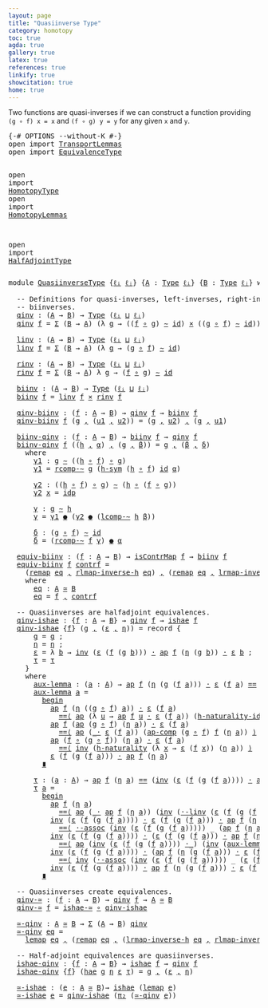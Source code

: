 ```yaml
---
layout: page
title: "Quasiinverse Type"
category: homotopy
toc: true
agda: true
gallery: true
latex: true
references: true
linkify: true
showcitation: true
home: true
---
```


Two functions are quasi-inverses if we can construct a function providing
`(g ∘ f) x = x` and `(f ∘ g) y = y` for any given `x` and `y`.

<div class="hide" >
<pre class="Agda">
<a id="348" class="Symbol">{-#</a> <a id="352" class="Keyword">OPTIONS</a> <a id="360" class="Pragma">--without-K</a> <a id="372" class="Symbol">#-}</a>
<a id="376" class="Keyword">open</a> <a id="381" class="Keyword">import</a> <a id="388" href="TransportLemmas.html" class="Module">TransportLemmas</a>
<a id="404" class="Keyword">open</a> <a id="409" class="Keyword">import</a> <a id="416" href="EquivalenceType.html" class="Module">EquivalenceType</a>

<a id="433" class="Keyword">open</a> <a id="438" class="Keyword">import</a> <a id="445" href="HomotopyType.html" class="Module">HomotopyType</a>
<a id="458" class="Keyword">open</a> <a id="463" class="Keyword">import</a> <a id="470" href="HomotopyLemmas.html" class="Module">HomotopyLemmas</a>


<a id="487" class="Keyword">open</a> <a id="492" class="Keyword">import</a> <a id="499" href="HalfAdjointType.html" class="Module">HalfAdjointType</a>
</pre>
</div>

<pre class="Agda">
<a id="547" class="Keyword">module</a> <a id="554" href="QuasiinverseType.html" class="Module">QuasiinverseType</a> <a id="571" class="Symbol">{</a><a id="572" href="QuasiinverseType.html#572" class="Bound">ℓᵢ</a> <a id="575" href="QuasiinverseType.html#575" class="Bound">ℓⱼ</a><a id="577" class="Symbol">}</a> <a id="579" class="Symbol">{</a><a id="580" href="QuasiinverseType.html#580" class="Bound">A</a> <a id="582" class="Symbol">:</a> <a id="584" href="Intro.html#1720" class="Function">Type</a> <a id="589" href="QuasiinverseType.html#572" class="Bound">ℓᵢ</a><a id="591" class="Symbol">}</a> <a id="593" class="Symbol">{</a><a id="594" href="QuasiinverseType.html#594" class="Bound">B</a> <a id="596" class="Symbol">:</a> <a id="598" href="Intro.html#1720" class="Function">Type</a> <a id="603" href="QuasiinverseType.html#575" class="Bound">ℓⱼ</a><a id="605" class="Symbol">}</a> <a id="607" class="Keyword">where</a>

  <a id="616" class="Comment">-- Definitions for quasi-inverses, left-inverses, right-inverses and</a>
  <a id="687" class="Comment">-- biinverses.</a>
  <a id="qinv"></a><a id="704" href="QuasiinverseType.html#704" class="Function">qinv</a> <a id="709" class="Symbol">:</a> <a id="711" class="Symbol">(</a><a id="712" href="QuasiinverseType.html#580" class="Bound">A</a> <a id="714" class="Symbol">→</a> <a id="716" href="QuasiinverseType.html#594" class="Bound">B</a><a id="717" class="Symbol">)</a> <a id="719" class="Symbol">→</a> <a id="721" href="Intro.html#1720" class="Function">Type</a> <a id="726" class="Symbol">(</a><a id="727" href="QuasiinverseType.html#572" class="Bound">ℓᵢ</a> <a id="730" href="Agda.Primitive.html#657" class="Primitive Operator">⊔</a> <a id="732" href="QuasiinverseType.html#575" class="Bound">ℓⱼ</a><a id="734" class="Symbol">)</a>
  <a id="738" href="QuasiinverseType.html#704" class="Function">qinv</a> <a id="743" href="QuasiinverseType.html#743" class="Bound">f</a> <a id="745" class="Symbol">=</a> <a id="747" href="BasicTypes.html#1690" class="Function">Σ</a> <a id="749" class="Symbol">(</a><a id="750" href="QuasiinverseType.html#594" class="Bound">B</a> <a id="752" class="Symbol">→</a> <a id="754" href="QuasiinverseType.html#580" class="Bound">A</a><a id="755" class="Symbol">)</a> <a id="757" class="Symbol">(λ</a> <a id="760" href="QuasiinverseType.html#760" class="Bound">g</a> <a id="762" class="Symbol">→</a> <a id="764" class="Symbol">((</a><a id="766" href="QuasiinverseType.html#743" class="Bound">f</a> <a id="768" href="BasicFunctions.html#1026" class="Function Operator">∘</a> <a id="770" href="QuasiinverseType.html#760" class="Bound">g</a><a id="771" class="Symbol">)</a> <a id="773" href="HomotopyType.html#987" class="Function Operator">∼</a> <a id="775" href="BasicFunctions.html#386" class="Function">id</a><a id="777" class="Symbol">)</a> <a id="779" href="BasicTypes.html#2136" class="Function Operator">×</a> <a id="781" class="Symbol">((</a><a id="783" href="QuasiinverseType.html#760" class="Bound">g</a> <a id="785" href="BasicFunctions.html#1026" class="Function Operator">∘</a> <a id="787" href="QuasiinverseType.html#743" class="Bound">f</a><a id="788" class="Symbol">)</a> <a id="790" href="HomotopyType.html#987" class="Function Operator">∼</a> <a id="792" href="BasicFunctions.html#386" class="Function">id</a><a id="794" class="Symbol">))</a>

  <a id="linv"></a><a id="800" href="QuasiinverseType.html#800" class="Function">linv</a> <a id="805" class="Symbol">:</a> <a id="807" class="Symbol">(</a><a id="808" href="QuasiinverseType.html#580" class="Bound">A</a> <a id="810" class="Symbol">→</a> <a id="812" href="QuasiinverseType.html#594" class="Bound">B</a><a id="813" class="Symbol">)</a> <a id="815" class="Symbol">→</a> <a id="817" href="Intro.html#1720" class="Function">Type</a> <a id="822" class="Symbol">(</a><a id="823" href="QuasiinverseType.html#572" class="Bound">ℓᵢ</a> <a id="826" href="Agda.Primitive.html#657" class="Primitive Operator">⊔</a> <a id="828" href="QuasiinverseType.html#575" class="Bound">ℓⱼ</a><a id="830" class="Symbol">)</a>
  <a id="834" href="QuasiinverseType.html#800" class="Function">linv</a> <a id="839" href="QuasiinverseType.html#839" class="Bound">f</a> <a id="841" class="Symbol">=</a> <a id="843" href="BasicTypes.html#1690" class="Function">Σ</a> <a id="845" class="Symbol">(</a><a id="846" href="QuasiinverseType.html#594" class="Bound">B</a> <a id="848" class="Symbol">→</a> <a id="850" href="QuasiinverseType.html#580" class="Bound">A</a><a id="851" class="Symbol">)</a> <a id="853" class="Symbol">(λ</a> <a id="856" href="QuasiinverseType.html#856" class="Bound">g</a> <a id="858" class="Symbol">→</a> <a id="860" class="Symbol">(</a><a id="861" href="QuasiinverseType.html#856" class="Bound">g</a> <a id="863" href="BasicFunctions.html#1026" class="Function Operator">∘</a> <a id="865" href="QuasiinverseType.html#839" class="Bound">f</a><a id="866" class="Symbol">)</a> <a id="868" href="HomotopyType.html#987" class="Function Operator">∼</a> <a id="870" href="BasicFunctions.html#386" class="Function">id</a><a id="872" class="Symbol">)</a>

  <a id="rinv"></a><a id="877" href="QuasiinverseType.html#877" class="Function">rinv</a> <a id="882" class="Symbol">:</a> <a id="884" class="Symbol">(</a><a id="885" href="QuasiinverseType.html#580" class="Bound">A</a> <a id="887" class="Symbol">→</a> <a id="889" href="QuasiinverseType.html#594" class="Bound">B</a><a id="890" class="Symbol">)</a> <a id="892" class="Symbol">→</a> <a id="894" href="Intro.html#1720" class="Function">Type</a> <a id="899" class="Symbol">(</a><a id="900" href="QuasiinverseType.html#572" class="Bound">ℓᵢ</a> <a id="903" href="Agda.Primitive.html#657" class="Primitive Operator">⊔</a> <a id="905" href="QuasiinverseType.html#575" class="Bound">ℓⱼ</a><a id="907" class="Symbol">)</a>
  <a id="911" href="QuasiinverseType.html#877" class="Function">rinv</a> <a id="916" href="QuasiinverseType.html#916" class="Bound">f</a> <a id="918" class="Symbol">=</a> <a id="920" href="BasicTypes.html#1690" class="Function">Σ</a> <a id="922" class="Symbol">(</a><a id="923" href="QuasiinverseType.html#594" class="Bound">B</a> <a id="925" class="Symbol">→</a> <a id="927" href="QuasiinverseType.html#580" class="Bound">A</a><a id="928" class="Symbol">)</a> <a id="930" class="Symbol">λ</a> <a id="932" href="QuasiinverseType.html#932" class="Bound">g</a> <a id="934" class="Symbol">→</a> <a id="936" class="Symbol">(</a><a id="937" href="QuasiinverseType.html#916" class="Bound">f</a> <a id="939" href="BasicFunctions.html#1026" class="Function Operator">∘</a> <a id="941" href="QuasiinverseType.html#932" class="Bound">g</a><a id="942" class="Symbol">)</a> <a id="944" href="HomotopyType.html#987" class="Function Operator">∼</a> <a id="946" href="BasicFunctions.html#386" class="Function">id</a>

  <a id="biinv"></a><a id="952" href="QuasiinverseType.html#952" class="Function">biinv</a> <a id="958" class="Symbol">:</a> <a id="960" class="Symbol">(</a><a id="961" href="QuasiinverseType.html#580" class="Bound">A</a> <a id="963" class="Symbol">→</a> <a id="965" href="QuasiinverseType.html#594" class="Bound">B</a><a id="966" class="Symbol">)</a> <a id="968" class="Symbol">→</a> <a id="970" href="Intro.html#1720" class="Function">Type</a> <a id="975" class="Symbol">(</a><a id="976" href="QuasiinverseType.html#572" class="Bound">ℓᵢ</a> <a id="979" href="Agda.Primitive.html#657" class="Primitive Operator">⊔</a> <a id="981" href="QuasiinverseType.html#575" class="Bound">ℓⱼ</a><a id="983" class="Symbol">)</a>
  <a id="987" href="QuasiinverseType.html#952" class="Function">biinv</a> <a id="993" href="QuasiinverseType.html#993" class="Bound">f</a> <a id="995" class="Symbol">=</a> <a id="997" href="QuasiinverseType.html#800" class="Function">linv</a> <a id="1002" href="QuasiinverseType.html#993" class="Bound">f</a> <a id="1004" href="BasicTypes.html#2136" class="Function Operator">×</a> <a id="1006" href="QuasiinverseType.html#877" class="Function">rinv</a> <a id="1011" href="QuasiinverseType.html#993" class="Bound">f</a>

  <a id="qinv-biinv"></a><a id="1016" href="QuasiinverseType.html#1016" class="Function">qinv-biinv</a> <a id="1027" class="Symbol">:</a> <a id="1029" class="Symbol">(</a><a id="1030" href="QuasiinverseType.html#1030" class="Bound">f</a> <a id="1032" class="Symbol">:</a> <a id="1034" href="QuasiinverseType.html#580" class="Bound">A</a> <a id="1036" class="Symbol">→</a> <a id="1038" href="QuasiinverseType.html#594" class="Bound">B</a><a id="1039" class="Symbol">)</a> <a id="1041" class="Symbol">→</a> <a id="1043" href="QuasiinverseType.html#704" class="Function">qinv</a> <a id="1048" href="QuasiinverseType.html#1030" class="Bound">f</a> <a id="1050" class="Symbol">→</a> <a id="1052" href="QuasiinverseType.html#952" class="Function">biinv</a> <a id="1058" href="QuasiinverseType.html#1030" class="Bound">f</a>
  <a id="1062" href="QuasiinverseType.html#1016" class="Function">qinv-biinv</a> <a id="1073" href="QuasiinverseType.html#1073" class="Bound">f</a> <a id="1075" class="Symbol">(</a><a id="1076" href="QuasiinverseType.html#1076" class="Bound">g</a> <a id="1078" href="BasicTypes.html#1582" class="InductiveConstructor Operator">,</a> <a id="1080" class="Symbol">(</a><a id="1081" href="QuasiinverseType.html#1081" class="Bound">u1</a> <a id="1084" href="BasicTypes.html#1582" class="InductiveConstructor Operator">,</a> <a id="1086" href="QuasiinverseType.html#1086" class="Bound">u2</a><a id="1088" class="Symbol">))</a> <a id="1091" class="Symbol">=</a> <a id="1093" class="Symbol">(</a><a id="1094" href="QuasiinverseType.html#1076" class="Bound">g</a> <a id="1096" href="BasicTypes.html#1582" class="InductiveConstructor Operator">,</a> <a id="1098" href="QuasiinverseType.html#1086" class="Bound">u2</a><a id="1100" class="Symbol">)</a> <a id="1102" href="BasicTypes.html#1582" class="InductiveConstructor Operator">,</a> <a id="1104" class="Symbol">(</a><a id="1105" href="QuasiinverseType.html#1076" class="Bound">g</a> <a id="1107" href="BasicTypes.html#1582" class="InductiveConstructor Operator">,</a> <a id="1109" href="QuasiinverseType.html#1081" class="Bound">u1</a><a id="1111" class="Symbol">)</a>

  <a id="biinv-qinv"></a><a id="1116" href="QuasiinverseType.html#1116" class="Function">biinv-qinv</a> <a id="1127" class="Symbol">:</a> <a id="1129" class="Symbol">(</a><a id="1130" href="QuasiinverseType.html#1130" class="Bound">f</a> <a id="1132" class="Symbol">:</a> <a id="1134" href="QuasiinverseType.html#580" class="Bound">A</a> <a id="1136" class="Symbol">→</a> <a id="1138" href="QuasiinverseType.html#594" class="Bound">B</a><a id="1139" class="Symbol">)</a> <a id="1141" class="Symbol">→</a> <a id="1143" href="QuasiinverseType.html#952" class="Function">biinv</a> <a id="1149" href="QuasiinverseType.html#1130" class="Bound">f</a> <a id="1151" class="Symbol">→</a> <a id="1153" href="QuasiinverseType.html#704" class="Function">qinv</a> <a id="1158" href="QuasiinverseType.html#1130" class="Bound">f</a>
  <a id="1162" href="QuasiinverseType.html#1116" class="Function">biinv-qinv</a> <a id="1173" href="QuasiinverseType.html#1173" class="Bound">f</a> <a id="1175" class="Symbol">((</a><a id="1177" href="QuasiinverseType.html#1177" class="Bound">h</a> <a id="1179" href="BasicTypes.html#1582" class="InductiveConstructor Operator">,</a> <a id="1181" href="QuasiinverseType.html#1181" class="Bound">α</a><a id="1182" class="Symbol">)</a> <a id="1184" href="BasicTypes.html#1582" class="InductiveConstructor Operator">,</a> <a id="1186" class="Symbol">(</a><a id="1187" href="QuasiinverseType.html#1187" class="Bound">g</a> <a id="1189" href="BasicTypes.html#1582" class="InductiveConstructor Operator">,</a> <a id="1191" href="QuasiinverseType.html#1191" class="Bound">β</a><a id="1192" class="Symbol">))</a> <a id="1195" class="Symbol">=</a> <a id="1197" href="QuasiinverseType.html#1187" class="Bound">g</a> <a id="1199" href="BasicTypes.html#1582" class="InductiveConstructor Operator">,</a> <a id="1201" class="Symbol">(</a><a id="1202" href="QuasiinverseType.html#1191" class="Bound">β</a> <a id="1204" href="BasicTypes.html#1582" class="InductiveConstructor Operator">,</a> <a id="1206" href="QuasiinverseType.html#1409" class="Function">δ</a><a id="1207" class="Symbol">)</a>
    <a id="1213" class="Keyword">where</a>
      <a id="1225" href="QuasiinverseType.html#1225" class="Function">γ1</a> <a id="1228" class="Symbol">:</a> <a id="1230" href="QuasiinverseType.html#1187" class="Bound">g</a> <a id="1232" href="HomotopyType.html#987" class="Function Operator">∼</a> <a id="1234" class="Symbol">((</a><a id="1236" href="QuasiinverseType.html#1177" class="Bound">h</a> <a id="1238" href="BasicFunctions.html#1026" class="Function Operator">∘</a> <a id="1240" href="QuasiinverseType.html#1173" class="Bound">f</a><a id="1241" class="Symbol">)</a> <a id="1243" href="BasicFunctions.html#1026" class="Function Operator">∘</a> <a id="1245" href="QuasiinverseType.html#1187" class="Bound">g</a><a id="1246" class="Symbol">)</a>
      <a id="1254" href="QuasiinverseType.html#1225" class="Function">γ1</a> <a id="1257" class="Symbol">=</a> <a id="1259" href="HomotopyLemmas.html#690" class="Function">rcomp-∼</a> <a id="1267" href="QuasiinverseType.html#1187" class="Bound">g</a> <a id="1269" class="Symbol">(</a><a id="1270" href="HomotopyType.html#1330" class="Function">h-sym</a> <a id="1276" class="Symbol">(</a><a id="1277" href="QuasiinverseType.html#1177" class="Bound">h</a> <a id="1279" href="BasicFunctions.html#1026" class="Function Operator">∘</a> <a id="1281" href="QuasiinverseType.html#1173" class="Bound">f</a><a id="1282" class="Symbol">)</a> <a id="1284" href="BasicFunctions.html#386" class="Function">id</a> <a id="1287" href="QuasiinverseType.html#1181" class="Bound">α</a><a id="1288" class="Symbol">)</a>

      <a id="1297" href="QuasiinverseType.html#1297" class="Function">γ2</a> <a id="1300" class="Symbol">:</a> <a id="1302" class="Symbol">((</a><a id="1304" href="QuasiinverseType.html#1177" class="Bound">h</a> <a id="1306" href="BasicFunctions.html#1026" class="Function Operator">∘</a> <a id="1308" href="QuasiinverseType.html#1173" class="Bound">f</a><a id="1309" class="Symbol">)</a> <a id="1311" href="BasicFunctions.html#1026" class="Function Operator">∘</a> <a id="1313" href="QuasiinverseType.html#1187" class="Bound">g</a><a id="1314" class="Symbol">)</a> <a id="1316" href="HomotopyType.html#987" class="Function Operator">∼</a> <a id="1318" class="Symbol">(</a><a id="1319" href="QuasiinverseType.html#1177" class="Bound">h</a> <a id="1321" href="BasicFunctions.html#1026" class="Function Operator">∘</a> <a id="1323" class="Symbol">(</a><a id="1324" href="QuasiinverseType.html#1173" class="Bound">f</a> <a id="1326" href="BasicFunctions.html#1026" class="Function Operator">∘</a> <a id="1328" href="QuasiinverseType.html#1187" class="Bound">g</a><a id="1329" class="Symbol">))</a>
      <a id="1338" href="QuasiinverseType.html#1297" class="Function">γ2</a> <a id="1341" href="QuasiinverseType.html#1341" class="Bound">x</a> <a id="1343" class="Symbol">=</a> <a id="1345" href="BasicTypes.html#4336" class="InductiveConstructor">idp</a>

      <a id="1356" href="QuasiinverseType.html#1356" class="Function">γ</a> <a id="1358" class="Symbol">:</a> <a id="1360" href="QuasiinverseType.html#1187" class="Bound">g</a> <a id="1362" href="HomotopyType.html#987" class="Function Operator">∼</a> <a id="1364" href="QuasiinverseType.html#1177" class="Bound">h</a>
      <a id="1372" href="QuasiinverseType.html#1356" class="Function">γ</a> <a id="1374" class="Symbol">=</a> <a id="1376" href="QuasiinverseType.html#1225" class="Function">γ1</a> <a id="1379" href="HomotopyType.html#1666" class="Function Operator">●</a> <a id="1381" class="Symbol">(</a><a id="1382" href="QuasiinverseType.html#1297" class="Function">γ2</a> <a id="1385" href="HomotopyType.html#1666" class="Function Operator">●</a> <a id="1387" class="Symbol">(</a><a id="1388" href="HomotopyLemmas.html#944" class="Function">lcomp-∼</a> <a id="1396" href="QuasiinverseType.html#1177" class="Bound">h</a> <a id="1398" href="QuasiinverseType.html#1191" class="Bound">β</a><a id="1399" class="Symbol">))</a>

      <a id="1409" href="QuasiinverseType.html#1409" class="Function">δ</a> <a id="1411" class="Symbol">:</a> <a id="1413" class="Symbol">(</a><a id="1414" href="QuasiinverseType.html#1187" class="Bound">g</a> <a id="1416" href="BasicFunctions.html#1026" class="Function Operator">∘</a> <a id="1418" href="QuasiinverseType.html#1173" class="Bound">f</a><a id="1419" class="Symbol">)</a> <a id="1421" href="HomotopyType.html#987" class="Function Operator">∼</a> <a id="1423" href="BasicFunctions.html#386" class="Function">id</a>
      <a id="1432" href="QuasiinverseType.html#1409" class="Function">δ</a> <a id="1434" class="Symbol">=</a> <a id="1436" class="Symbol">(</a><a id="1437" href="HomotopyLemmas.html#690" class="Function">rcomp-∼</a> <a id="1445" href="QuasiinverseType.html#1173" class="Bound">f</a> <a id="1447" href="QuasiinverseType.html#1356" class="Function">γ</a><a id="1448" class="Symbol">)</a> <a id="1450" href="HomotopyType.html#1666" class="Function Operator">●</a> <a id="1452" href="QuasiinverseType.html#1181" class="Bound">α</a>

  <a id="equiv-biinv"></a><a id="1457" href="QuasiinverseType.html#1457" class="Function">equiv-biinv</a> <a id="1469" class="Symbol">:</a> <a id="1471" class="Symbol">(</a><a id="1472" href="QuasiinverseType.html#1472" class="Bound">f</a> <a id="1474" class="Symbol">:</a> <a id="1476" href="QuasiinverseType.html#580" class="Bound">A</a> <a id="1478" class="Symbol">→</a> <a id="1480" href="QuasiinverseType.html#594" class="Bound">B</a><a id="1481" class="Symbol">)</a> <a id="1483" class="Symbol">→</a> <a id="1485" href="EquivalenceType.html#569" class="Function">isContrMap</a> <a id="1496" href="QuasiinverseType.html#1472" class="Bound">f</a> <a id="1498" class="Symbol">→</a> <a id="1500" href="QuasiinverseType.html#952" class="Function">biinv</a> <a id="1506" href="QuasiinverseType.html#1472" class="Bound">f</a>
  <a id="1510" href="QuasiinverseType.html#1457" class="Function">equiv-biinv</a> <a id="1522" href="QuasiinverseType.html#1522" class="Bound">f</a> <a id="1524" href="QuasiinverseType.html#1524" class="Bound">contrf</a> <a id="1531" class="Symbol">=</a>
    <a id="1537" class="Symbol">(</a><a id="1538" href="EquivalenceType.html#1464" class="Function">remap</a> <a id="1544" href="QuasiinverseType.html#1619" class="Function">eq</a> <a id="1547" href="BasicTypes.html#1582" class="InductiveConstructor Operator">,</a> <a id="1549" href="EquivalenceType.html#2396" class="Function">rlmap-inverse-h</a> <a id="1565" href="QuasiinverseType.html#1619" class="Function">eq</a><a id="1567" class="Symbol">)</a> <a id="1569" href="BasicTypes.html#1582" class="InductiveConstructor Operator">,</a> <a id="1571" class="Symbol">(</a><a id="1572" href="EquivalenceType.html#1464" class="Function">remap</a> <a id="1578" href="QuasiinverseType.html#1619" class="Function">eq</a> <a id="1581" href="BasicTypes.html#1582" class="InductiveConstructor Operator">,</a> <a id="1583" href="EquivalenceType.html#2170" class="Function">lrmap-inverse-h</a> <a id="1599" href="QuasiinverseType.html#1619" class="Function">eq</a><a id="1601" class="Symbol">)</a>
    <a id="1607" class="Keyword">where</a>
      <a id="1619" href="QuasiinverseType.html#1619" class="Function">eq</a> <a id="1622" class="Symbol">:</a> <a id="1624" href="QuasiinverseType.html#580" class="Bound">A</a> <a id="1626" href="EquivalenceType.html#1095" class="Function Operator">≃</a> <a id="1628" href="QuasiinverseType.html#594" class="Bound">B</a>
      <a id="1636" href="QuasiinverseType.html#1619" class="Function">eq</a> <a id="1639" class="Symbol">=</a> <a id="1641" href="QuasiinverseType.html#1522" class="Bound">f</a> <a id="1643" href="BasicTypes.html#1582" class="InductiveConstructor Operator">,</a> <a id="1645" href="QuasiinverseType.html#1524" class="Bound">contrf</a>

  <a id="1655" class="Comment">-- Quasiinverses are halfadjoint equivalences.</a>
  <a id="qinv-ishae"></a><a id="1704" href="QuasiinverseType.html#1704" class="Function">qinv-ishae</a> <a id="1715" class="Symbol">:</a> <a id="1717" class="Symbol">{</a><a id="1718" href="QuasiinverseType.html#1718" class="Bound">f</a> <a id="1720" class="Symbol">:</a> <a id="1722" href="QuasiinverseType.html#580" class="Bound">A</a> <a id="1724" class="Symbol">→</a> <a id="1726" href="QuasiinverseType.html#594" class="Bound">B</a><a id="1727" class="Symbol">}</a> <a id="1729" class="Symbol">→</a> <a id="1731" href="QuasiinverseType.html#704" class="Function">qinv</a> <a id="1736" href="QuasiinverseType.html#1718" class="Bound">f</a> <a id="1738" class="Symbol">→</a> <a id="1740" href="HalfAdjointType.html#774" class="Record">ishae</a> <a id="1746" href="QuasiinverseType.html#1718" class="Bound">f</a>
  <a id="1750" href="QuasiinverseType.html#1704" class="Function">qinv-ishae</a> <a id="1761" class="Symbol">{</a><a id="1762" href="QuasiinverseType.html#1762" class="Bound">f</a><a id="1763" class="Symbol">}</a> <a id="1765" class="Symbol">(</a><a id="1766" href="QuasiinverseType.html#1766" class="Bound">g</a> <a id="1768" href="BasicTypes.html#1582" class="InductiveConstructor Operator">,</a> <a id="1770" class="Symbol">(</a><a id="1771" href="QuasiinverseType.html#1771" class="Bound">ε</a> <a id="1773" href="BasicTypes.html#1582" class="InductiveConstructor Operator">,</a> <a id="1775" href="QuasiinverseType.html#1775" class="Bound">η</a><a id="1776" class="Symbol">))</a> <a id="1779" class="Symbol">=</a> <a id="1781" class="Keyword">record</a> <a id="1788" class="Symbol">{</a>
      <a id="1796" href="HalfAdjointType.html#851" class="Field">g</a> <a id="1798" class="Symbol">=</a> <a id="1800" href="QuasiinverseType.html#1766" class="Bound">g</a> <a id="1802" class="Symbol">;</a>
      <a id="1810" href="HalfAdjointType.html#867" class="Field">η</a> <a id="1812" class="Symbol">=</a> <a id="1814" href="QuasiinverseType.html#1775" class="Bound">η</a> <a id="1816" class="Symbol">;</a>
      <a id="1824" href="HalfAdjointType.html#890" class="Field">ε</a> <a id="1826" class="Symbol">=</a> <a id="1828" class="Symbol">λ</a> <a id="1830" href="QuasiinverseType.html#1830" class="Bound">b</a> <a id="1832" class="Symbol">→</a> <a id="1834" href="BasicFunctions.html#3967" class="Function">inv</a> <a id="1838" class="Symbol">(</a><a id="1839" href="QuasiinverseType.html#1771" class="Bound">ε</a> <a id="1841" class="Symbol">(</a><a id="1842" href="QuasiinverseType.html#1762" class="Bound">f</a> <a id="1844" class="Symbol">(</a><a id="1845" href="QuasiinverseType.html#1766" class="Bound">g</a> <a id="1847" href="QuasiinverseType.html#1830" class="Bound">b</a><a id="1848" class="Symbol">)))</a> <a id="1852" href="BasicFunctions.html#3710" class="Function Operator">·</a> <a id="1854" href="AlgebraOnPaths.html#395" class="Function">ap</a> <a id="1857" href="QuasiinverseType.html#1762" class="Bound">f</a> <a id="1859" class="Symbol">(</a><a id="1860" href="QuasiinverseType.html#1775" class="Bound">η</a> <a id="1862" class="Symbol">(</a><a id="1863" href="QuasiinverseType.html#1766" class="Bound">g</a> <a id="1865" href="QuasiinverseType.html#1830" class="Bound">b</a><a id="1866" class="Symbol">))</a> <a id="1869" href="BasicFunctions.html#3710" class="Function Operator">·</a> <a id="1871" href="QuasiinverseType.html#1771" class="Bound">ε</a> <a id="1873" href="QuasiinverseType.html#1830" class="Bound">b</a> <a id="1875" class="Symbol">;</a>
      <a id="1883" href="HalfAdjointType.html#913" class="Field">τ</a> <a id="1885" class="Symbol">=</a> <a id="1887" href="QuasiinverseType.html#2397" class="Function">τ</a>
    <a id="1893" class="Symbol">}</a>
    <a id="1899" class="Keyword">where</a>
      <a id="1911" href="QuasiinverseType.html#1911" class="Function">aux-lemma</a> <a id="1921" class="Symbol">:</a> <a id="1923" class="Symbol">(</a><a id="1924" href="QuasiinverseType.html#1924" class="Bound">a</a> <a id="1926" class="Symbol">:</a> <a id="1928" href="QuasiinverseType.html#580" class="Bound">A</a><a id="1929" class="Symbol">)</a> <a id="1931" class="Symbol">→</a> <a id="1933" href="AlgebraOnPaths.html#395" class="Function">ap</a> <a id="1936" href="QuasiinverseType.html#1762" class="Bound">f</a> <a id="1938" class="Symbol">(</a><a id="1939" href="QuasiinverseType.html#1775" class="Bound">η</a> <a id="1941" class="Symbol">(</a><a id="1942" href="QuasiinverseType.html#1766" class="Bound">g</a> <a id="1944" class="Symbol">(</a><a id="1945" href="QuasiinverseType.html#1762" class="Bound">f</a> <a id="1947" href="QuasiinverseType.html#1924" class="Bound">a</a><a id="1948" class="Symbol">)))</a> <a id="1952" href="BasicFunctions.html#3710" class="Function Operator">·</a> <a id="1954" href="QuasiinverseType.html#1771" class="Bound">ε</a> <a id="1956" class="Symbol">(</a><a id="1957" href="QuasiinverseType.html#1762" class="Bound">f</a> <a id="1959" href="QuasiinverseType.html#1924" class="Bound">a</a><a id="1960" class="Symbol">)</a> <a id="1962" href="BasicTypes.html#4281" class="Datatype Operator">==</a> <a id="1965" href="QuasiinverseType.html#1771" class="Bound">ε</a> <a id="1967" class="Symbol">(</a><a id="1968" href="QuasiinverseType.html#1762" class="Bound">f</a> <a id="1970" class="Symbol">(</a><a id="1971" href="QuasiinverseType.html#1766" class="Bound">g</a> <a id="1973" class="Symbol">(</a><a id="1974" href="QuasiinverseType.html#1762" class="Bound">f</a> <a id="1976" href="QuasiinverseType.html#1924" class="Bound">a</a><a id="1977" class="Symbol">)))</a> <a id="1981" href="BasicFunctions.html#3710" class="Function Operator">·</a> <a id="1983" href="AlgebraOnPaths.html#395" class="Function">ap</a> <a id="1986" href="QuasiinverseType.html#1762" class="Bound">f</a> <a id="1988" class="Symbol">(</a><a id="1989" href="QuasiinverseType.html#1775" class="Bound">η</a> <a id="1991" href="QuasiinverseType.html#1924" class="Bound">a</a><a id="1992" class="Symbol">)</a>
      <a id="2000" href="QuasiinverseType.html#1911" class="Function">aux-lemma</a> <a id="2010" href="QuasiinverseType.html#2010" class="Bound">a</a> <a id="2012" class="Symbol">=</a>
        <a id="2022" href="BasicFunctions.html#5175" class="Function Operator">begin</a>
          <a id="2038" href="AlgebraOnPaths.html#395" class="Function">ap</a> <a id="2041" href="QuasiinverseType.html#1762" class="Bound">f</a> <a id="2043" class="Symbol">(</a><a id="2044" href="QuasiinverseType.html#1775" class="Bound">η</a> <a id="2046" class="Symbol">((</a><a id="2048" href="QuasiinverseType.html#1766" class="Bound">g</a> <a id="2050" href="BasicFunctions.html#1026" class="Function Operator">∘</a> <a id="2052" href="QuasiinverseType.html#1762" class="Bound">f</a><a id="2053" class="Symbol">)</a> <a id="2055" href="QuasiinverseType.html#2010" class="Bound">a</a><a id="2056" class="Symbol">))</a> <a id="2059" href="BasicFunctions.html#3710" class="Function Operator">·</a> <a id="2061" href="QuasiinverseType.html#1771" class="Bound">ε</a> <a id="2063" class="Symbol">(</a><a id="2064" href="QuasiinverseType.html#1762" class="Bound">f</a> <a id="2066" href="QuasiinverseType.html#2010" class="Bound">a</a><a id="2067" class="Symbol">)</a>
            <a id="2081" href="BasicFunctions.html#4875" class="Function Operator">==⟨</a> <a id="2085" href="AlgebraOnPaths.html#395" class="Function">ap</a> <a id="2088" class="Symbol">(λ</a> <a id="2091" href="QuasiinverseType.html#2091" class="Bound">u</a> <a id="2093" class="Symbol">→</a> <a id="2095" href="AlgebraOnPaths.html#395" class="Function">ap</a> <a id="2098" href="QuasiinverseType.html#1762" class="Bound">f</a> <a id="2100" href="QuasiinverseType.html#2091" class="Bound">u</a> <a id="2102" href="BasicFunctions.html#3710" class="Function Operator">·</a> <a id="2104" href="QuasiinverseType.html#1771" class="Bound">ε</a> <a id="2106" class="Symbol">(</a><a id="2107" href="QuasiinverseType.html#1762" class="Bound">f</a> <a id="2109" href="QuasiinverseType.html#2010" class="Bound">a</a><a id="2110" class="Symbol">))</a> <a id="2113" class="Symbol">(</a><a id="2114" href="HomotopyLemmas.html#1714" class="Function">h-naturality-id</a> <a id="2130" href="QuasiinverseType.html#1775" class="Bound">η</a><a id="2131" class="Symbol">)</a> <a id="2133" href="BasicFunctions.html#4875" class="Function Operator">⟩</a>
          <a id="2145" href="AlgebraOnPaths.html#395" class="Function">ap</a> <a id="2148" href="QuasiinverseType.html#1762" class="Bound">f</a> <a id="2150" class="Symbol">(</a><a id="2151" href="AlgebraOnPaths.html#395" class="Function">ap</a> <a id="2154" class="Symbol">(</a><a id="2155" href="QuasiinverseType.html#1766" class="Bound">g</a> <a id="2157" href="BasicFunctions.html#1026" class="Function Operator">∘</a> <a id="2159" href="QuasiinverseType.html#1762" class="Bound">f</a><a id="2160" class="Symbol">)</a> <a id="2162" class="Symbol">(</a><a id="2163" href="QuasiinverseType.html#1775" class="Bound">η</a> <a id="2165" href="QuasiinverseType.html#2010" class="Bound">a</a><a id="2166" class="Symbol">))</a> <a id="2169" href="BasicFunctions.html#3710" class="Function Operator">·</a> <a id="2171" href="QuasiinverseType.html#1771" class="Bound">ε</a> <a id="2173" class="Symbol">(</a><a id="2174" href="QuasiinverseType.html#1762" class="Bound">f</a> <a id="2176" href="QuasiinverseType.html#2010" class="Bound">a</a><a id="2177" class="Symbol">)</a>
            <a id="2191" href="BasicFunctions.html#4875" class="Function Operator">==⟨</a> <a id="2195" href="AlgebraOnPaths.html#395" class="Function">ap</a> <a id="2198" class="Symbol">(</a><a id="2199" href="BasicFunctions.html#3710" class="Function Operator">_·</a> <a id="2202" href="QuasiinverseType.html#1771" class="Bound">ε</a> <a id="2204" class="Symbol">(</a><a id="2205" href="QuasiinverseType.html#1762" class="Bound">f</a> <a id="2207" href="QuasiinverseType.html#2010" class="Bound">a</a><a id="2208" class="Symbol">))</a> <a id="2211" class="Symbol">(</a><a id="2212" href="AlgebraOnPaths.html#1968" class="Function">ap-comp</a> <a id="2220" class="Symbol">(</a><a id="2221" href="QuasiinverseType.html#1766" class="Bound">g</a> <a id="2223" href="BasicFunctions.html#1026" class="Function Operator">∘</a> <a id="2225" href="QuasiinverseType.html#1762" class="Bound">f</a><a id="2226" class="Symbol">)</a> <a id="2228" href="QuasiinverseType.html#1762" class="Bound">f</a> <a id="2230" class="Symbol">(</a><a id="2231" href="QuasiinverseType.html#1775" class="Bound">η</a> <a id="2233" href="QuasiinverseType.html#2010" class="Bound">a</a><a id="2234" class="Symbol">))</a> <a id="2237" href="BasicFunctions.html#4875" class="Function Operator">⟩</a>
          <a id="2249" href="AlgebraOnPaths.html#395" class="Function">ap</a> <a id="2252" class="Symbol">(</a><a id="2253" href="QuasiinverseType.html#1762" class="Bound">f</a> <a id="2255" href="BasicFunctions.html#1026" class="Function Operator">∘</a> <a id="2257" class="Symbol">(</a><a id="2258" href="QuasiinverseType.html#1766" class="Bound">g</a> <a id="2260" href="BasicFunctions.html#1026" class="Function Operator">∘</a> <a id="2262" href="QuasiinverseType.html#1762" class="Bound">f</a><a id="2263" class="Symbol">))</a> <a id="2266" class="Symbol">(</a><a id="2267" href="QuasiinverseType.html#1775" class="Bound">η</a> <a id="2269" href="QuasiinverseType.html#2010" class="Bound">a</a><a id="2270" class="Symbol">)</a> <a id="2272" href="BasicFunctions.html#3710" class="Function Operator">·</a> <a id="2274" href="QuasiinverseType.html#1771" class="Bound">ε</a> <a id="2276" class="Symbol">(</a><a id="2277" href="QuasiinverseType.html#1762" class="Bound">f</a> <a id="2279" href="QuasiinverseType.html#2010" class="Bound">a</a><a id="2280" class="Symbol">)</a>
            <a id="2294" href="BasicFunctions.html#4875" class="Function Operator">==⟨</a> <a id="2298" href="BasicFunctions.html#3967" class="Function">inv</a> <a id="2302" class="Symbol">(</a><a id="2303" href="HomotopyLemmas.html#1363" class="Function">h-naturality</a> <a id="2316" class="Symbol">(λ</a> <a id="2319" href="QuasiinverseType.html#2319" class="Bound">x</a> <a id="2321" class="Symbol">→</a> <a id="2323" href="QuasiinverseType.html#1771" class="Bound">ε</a> <a id="2325" class="Symbol">(</a><a id="2326" href="QuasiinverseType.html#1762" class="Bound">f</a> <a id="2328" href="QuasiinverseType.html#2319" class="Bound">x</a><a id="2329" class="Symbol">))</a> <a id="2332" class="Symbol">(</a><a id="2333" href="QuasiinverseType.html#1775" class="Bound">η</a> <a id="2335" href="QuasiinverseType.html#2010" class="Bound">a</a><a id="2336" class="Symbol">))</a> <a id="2339" href="BasicFunctions.html#4875" class="Function Operator">⟩</a>
          <a id="2351" href="QuasiinverseType.html#1771" class="Bound">ε</a> <a id="2353" class="Symbol">(</a><a id="2354" href="QuasiinverseType.html#1762" class="Bound">f</a> <a id="2356" class="Symbol">(</a><a id="2357" href="QuasiinverseType.html#1766" class="Bound">g</a> <a id="2359" class="Symbol">(</a><a id="2360" href="QuasiinverseType.html#1762" class="Bound">f</a> <a id="2362" href="QuasiinverseType.html#2010" class="Bound">a</a><a id="2363" class="Symbol">)))</a> <a id="2367" href="BasicFunctions.html#3710" class="Function Operator">·</a> <a id="2369" href="AlgebraOnPaths.html#395" class="Function">ap</a> <a id="2372" href="QuasiinverseType.html#1762" class="Bound">f</a> <a id="2374" class="Symbol">(</a><a id="2375" href="QuasiinverseType.html#1775" class="Bound">η</a> <a id="2377" href="QuasiinverseType.html#2010" class="Bound">a</a><a id="2378" class="Symbol">)</a>
        <a id="2388" href="BasicFunctions.html#5058" class="Function Operator">∎</a>

      <a id="2397" href="QuasiinverseType.html#2397" class="Function">τ</a> <a id="2399" class="Symbol">:</a> <a id="2401" class="Symbol">(</a><a id="2402" href="QuasiinverseType.html#2402" class="Bound">a</a> <a id="2404" class="Symbol">:</a> <a id="2406" href="QuasiinverseType.html#580" class="Bound">A</a><a id="2407" class="Symbol">)</a> <a id="2409" class="Symbol">→</a> <a id="2411" href="AlgebraOnPaths.html#395" class="Function">ap</a> <a id="2414" href="QuasiinverseType.html#1762" class="Bound">f</a> <a id="2416" class="Symbol">(</a><a id="2417" href="QuasiinverseType.html#1775" class="Bound">η</a> <a id="2419" href="QuasiinverseType.html#2402" class="Bound">a</a><a id="2420" class="Symbol">)</a> <a id="2422" href="BasicTypes.html#4281" class="Datatype Operator">==</a> <a id="2425" class="Symbol">(</a><a id="2426" href="BasicFunctions.html#3967" class="Function">inv</a> <a id="2430" class="Symbol">(</a><a id="2431" href="QuasiinverseType.html#1771" class="Bound">ε</a> <a id="2433" class="Symbol">(</a><a id="2434" href="QuasiinverseType.html#1762" class="Bound">f</a> <a id="2436" class="Symbol">(</a><a id="2437" href="QuasiinverseType.html#1766" class="Bound">g</a> <a id="2439" class="Symbol">(</a><a id="2440" href="QuasiinverseType.html#1762" class="Bound">f</a> <a id="2442" href="QuasiinverseType.html#2402" class="Bound">a</a><a id="2443" class="Symbol">))))</a> <a id="2448" href="BasicFunctions.html#3710" class="Function Operator">·</a> <a id="2450" href="AlgebraOnPaths.html#395" class="Function">ap</a> <a id="2453" href="QuasiinverseType.html#1762" class="Bound">f</a> <a id="2455" class="Symbol">(</a><a id="2456" href="QuasiinverseType.html#1775" class="Bound">η</a> <a id="2458" class="Symbol">(</a><a id="2459" href="QuasiinverseType.html#1766" class="Bound">g</a> <a id="2461" class="Symbol">(</a><a id="2462" href="QuasiinverseType.html#1762" class="Bound">f</a> <a id="2464" href="QuasiinverseType.html#2402" class="Bound">a</a><a id="2465" class="Symbol">)))</a> <a id="2469" href="BasicFunctions.html#3710" class="Function Operator">·</a> <a id="2471" href="QuasiinverseType.html#1771" class="Bound">ε</a> <a id="2473" class="Symbol">(</a><a id="2474" href="QuasiinverseType.html#1762" class="Bound">f</a> <a id="2476" href="QuasiinverseType.html#2402" class="Bound">a</a><a id="2477" class="Symbol">))</a>
      <a id="2486" href="QuasiinverseType.html#2397" class="Function">τ</a> <a id="2488" href="QuasiinverseType.html#2488" class="Bound">a</a> <a id="2490" class="Symbol">=</a>
        <a id="2500" href="BasicFunctions.html#5175" class="Function Operator">begin</a>
          <a id="2516" href="AlgebraOnPaths.html#395" class="Function">ap</a> <a id="2519" href="QuasiinverseType.html#1762" class="Bound">f</a> <a id="2521" class="Symbol">(</a><a id="2522" href="QuasiinverseType.html#1775" class="Bound">η</a> <a id="2524" href="QuasiinverseType.html#2488" class="Bound">a</a><a id="2525" class="Symbol">)</a>
            <a id="2539" href="BasicFunctions.html#4875" class="Function Operator">==⟨</a> <a id="2543" href="AlgebraOnPaths.html#395" class="Function">ap</a> <a id="2546" class="Symbol">(</a><a id="2547" href="BasicFunctions.html#3710" class="Function Operator">_·</a> <a id="2550" href="AlgebraOnPaths.html#395" class="Function">ap</a> <a id="2553" href="QuasiinverseType.html#1762" class="Bound">f</a> <a id="2555" class="Symbol">(</a><a id="2556" href="QuasiinverseType.html#1775" class="Bound">η</a> <a id="2558" href="QuasiinverseType.html#2488" class="Bound">a</a><a id="2559" class="Symbol">))</a> <a id="2562" class="Symbol">(</a><a id="2563" href="BasicFunctions.html#3967" class="Function">inv</a> <a id="2567" class="Symbol">(</a><a id="2568" href="AlgebraOnPaths.html#2998" class="Function">·-linv</a> <a id="2575" class="Symbol">(</a><a id="2576" href="QuasiinverseType.html#1771" class="Bound">ε</a> <a id="2578" class="Symbol">(</a><a id="2579" href="QuasiinverseType.html#1762" class="Bound">f</a> <a id="2581" class="Symbol">(</a><a id="2582" href="QuasiinverseType.html#1766" class="Bound">g</a> <a id="2584" class="Symbol">(</a><a id="2585" href="QuasiinverseType.html#1762" class="Bound">f</a> <a id="2587" href="QuasiinverseType.html#2488" class="Bound">a</a><a id="2588" class="Symbol">))))))</a> <a id="2595" href="BasicFunctions.html#4875" class="Function Operator">⟩</a>
          <a id="2607" href="BasicFunctions.html#3967" class="Function">inv</a> <a id="2611" class="Symbol">(</a><a id="2612" href="QuasiinverseType.html#1771" class="Bound">ε</a> <a id="2614" class="Symbol">(</a><a id="2615" href="QuasiinverseType.html#1762" class="Bound">f</a> <a id="2617" class="Symbol">(</a><a id="2618" href="QuasiinverseType.html#1766" class="Bound">g</a> <a id="2620" class="Symbol">(</a><a id="2621" href="QuasiinverseType.html#1762" class="Bound">f</a> <a id="2623" href="QuasiinverseType.html#2488" class="Bound">a</a><a id="2624" class="Symbol">))))</a> <a id="2629" href="BasicFunctions.html#3710" class="Function Operator">·</a> <a id="2631" href="QuasiinverseType.html#1771" class="Bound">ε</a> <a id="2633" class="Symbol">(</a><a id="2634" href="QuasiinverseType.html#1762" class="Bound">f</a> <a id="2636" class="Symbol">(</a><a id="2637" href="QuasiinverseType.html#1766" class="Bound">g</a> <a id="2639" class="Symbol">(</a><a id="2640" href="QuasiinverseType.html#1762" class="Bound">f</a> <a id="2642" href="QuasiinverseType.html#2488" class="Bound">a</a><a id="2643" class="Symbol">)))</a> <a id="2647" href="BasicFunctions.html#3710" class="Function Operator">·</a> <a id="2649" href="AlgebraOnPaths.html#395" class="Function">ap</a> <a id="2652" href="QuasiinverseType.html#1762" class="Bound">f</a> <a id="2654" class="Symbol">(</a><a id="2655" href="QuasiinverseType.html#1775" class="Bound">η</a> <a id="2657" href="QuasiinverseType.html#2488" class="Bound">a</a><a id="2658" class="Symbol">)</a>
            <a id="2672" href="BasicFunctions.html#4875" class="Function Operator">==⟨</a> <a id="2676" href="AlgebraOnPaths.html#3538" class="Function">·-assoc</a> <a id="2684" class="Symbol">(</a><a id="2685" href="BasicFunctions.html#3967" class="Function">inv</a> <a id="2689" class="Symbol">(</a><a id="2690" href="QuasiinverseType.html#1771" class="Bound">ε</a> <a id="2692" class="Symbol">(</a><a id="2693" href="QuasiinverseType.html#1762" class="Bound">f</a> <a id="2695" class="Symbol">(</a><a id="2696" href="QuasiinverseType.html#1766" class="Bound">g</a> <a id="2698" class="Symbol">(</a><a id="2699" href="QuasiinverseType.html#1762" class="Bound">f</a> <a id="2701" href="QuasiinverseType.html#2488" class="Bound">a</a><a id="2702" class="Symbol">)))))</a> <a id="2708" class="Symbol">_</a> <a id="2710" class="Symbol">(</a><a id="2711" href="AlgebraOnPaths.html#395" class="Function">ap</a> <a id="2714" href="QuasiinverseType.html#1762" class="Bound">f</a> <a id="2716" class="Symbol">(</a><a id="2717" href="QuasiinverseType.html#1775" class="Bound">η</a> <a id="2719" href="QuasiinverseType.html#2488" class="Bound">a</a><a id="2720" class="Symbol">))</a> <a id="2723" href="BasicFunctions.html#4875" class="Function Operator">⟩</a>
          <a id="2735" href="BasicFunctions.html#3967" class="Function">inv</a> <a id="2739" class="Symbol">(</a><a id="2740" href="QuasiinverseType.html#1771" class="Bound">ε</a> <a id="2742" class="Symbol">(</a><a id="2743" href="QuasiinverseType.html#1762" class="Bound">f</a> <a id="2745" class="Symbol">(</a><a id="2746" href="QuasiinverseType.html#1766" class="Bound">g</a> <a id="2748" class="Symbol">(</a><a id="2749" href="QuasiinverseType.html#1762" class="Bound">f</a> <a id="2751" href="QuasiinverseType.html#2488" class="Bound">a</a><a id="2752" class="Symbol">))))</a> <a id="2757" href="BasicFunctions.html#3710" class="Function Operator">·</a> <a id="2759" class="Symbol">(</a><a id="2760" href="QuasiinverseType.html#1771" class="Bound">ε</a> <a id="2762" class="Symbol">(</a><a id="2763" href="QuasiinverseType.html#1762" class="Bound">f</a> <a id="2765" class="Symbol">(</a><a id="2766" href="QuasiinverseType.html#1766" class="Bound">g</a> <a id="2768" class="Symbol">(</a><a id="2769" href="QuasiinverseType.html#1762" class="Bound">f</a> <a id="2771" href="QuasiinverseType.html#2488" class="Bound">a</a><a id="2772" class="Symbol">)))</a> <a id="2776" href="BasicFunctions.html#3710" class="Function Operator">·</a> <a id="2778" href="AlgebraOnPaths.html#395" class="Function">ap</a> <a id="2781" href="QuasiinverseType.html#1762" class="Bound">f</a> <a id="2783" class="Symbol">(</a><a id="2784" href="QuasiinverseType.html#1775" class="Bound">η</a> <a id="2786" href="QuasiinverseType.html#2488" class="Bound">a</a><a id="2787" class="Symbol">))</a>
            <a id="2802" href="BasicFunctions.html#4875" class="Function Operator">==⟨</a> <a id="2806" href="AlgebraOnPaths.html#395" class="Function">ap</a> <a id="2809" class="Symbol">(</a><a id="2810" href="BasicFunctions.html#3967" class="Function">inv</a> <a id="2814" class="Symbol">(</a><a id="2815" href="QuasiinverseType.html#1771" class="Bound">ε</a> <a id="2817" class="Symbol">(</a><a id="2818" href="QuasiinverseType.html#1762" class="Bound">f</a> <a id="2820" class="Symbol">(</a><a id="2821" href="QuasiinverseType.html#1766" class="Bound">g</a> <a id="2823" class="Symbol">(</a><a id="2824" href="QuasiinverseType.html#1762" class="Bound">f</a> <a id="2826" href="QuasiinverseType.html#2488" class="Bound">a</a><a id="2827" class="Symbol">))))</a> <a id="2832" href="BasicFunctions.html#3710" class="Function Operator">·_</a><a id="2834" class="Symbol">)</a> <a id="2836" class="Symbol">(</a><a id="2837" href="BasicFunctions.html#3967" class="Function">inv</a> <a id="2841" class="Symbol">(</a><a id="2842" href="QuasiinverseType.html#1911" class="Function">aux-lemma</a> <a id="2852" href="QuasiinverseType.html#2488" class="Bound">a</a><a id="2853" class="Symbol">))</a> <a id="2856" href="BasicFunctions.html#4875" class="Function Operator">⟩</a>
          <a id="2868" href="BasicFunctions.html#3967" class="Function">inv</a> <a id="2872" class="Symbol">(</a><a id="2873" href="QuasiinverseType.html#1771" class="Bound">ε</a> <a id="2875" class="Symbol">(</a><a id="2876" href="QuasiinverseType.html#1762" class="Bound">f</a> <a id="2878" class="Symbol">(</a><a id="2879" href="QuasiinverseType.html#1766" class="Bound">g</a> <a id="2881" class="Symbol">(</a><a id="2882" href="QuasiinverseType.html#1762" class="Bound">f</a> <a id="2884" href="QuasiinverseType.html#2488" class="Bound">a</a><a id="2885" class="Symbol">))))</a> <a id="2890" href="BasicFunctions.html#3710" class="Function Operator">·</a> <a id="2892" class="Symbol">(</a><a id="2893" href="AlgebraOnPaths.html#395" class="Function">ap</a> <a id="2896" href="QuasiinverseType.html#1762" class="Bound">f</a> <a id="2898" class="Symbol">(</a><a id="2899" href="QuasiinverseType.html#1775" class="Bound">η</a> <a id="2901" class="Symbol">(</a><a id="2902" href="QuasiinverseType.html#1766" class="Bound">g</a> <a id="2904" class="Symbol">(</a><a id="2905" href="QuasiinverseType.html#1762" class="Bound">f</a> <a id="2907" href="QuasiinverseType.html#2488" class="Bound">a</a><a id="2908" class="Symbol">)))</a> <a id="2912" href="BasicFunctions.html#3710" class="Function Operator">·</a> <a id="2914" href="QuasiinverseType.html#1771" class="Bound">ε</a> <a id="2916" class="Symbol">(</a><a id="2917" href="QuasiinverseType.html#1762" class="Bound">f</a> <a id="2919" href="QuasiinverseType.html#2488" class="Bound">a</a><a id="2920" class="Symbol">))</a>
            <a id="2935" href="BasicFunctions.html#4875" class="Function Operator">==⟨</a> <a id="2939" href="BasicFunctions.html#3967" class="Function">inv</a> <a id="2943" class="Symbol">(</a><a id="2944" href="AlgebraOnPaths.html#3538" class="Function">·-assoc</a> <a id="2952" class="Symbol">(</a><a id="2953" href="BasicFunctions.html#3967" class="Function">inv</a> <a id="2957" class="Symbol">(</a><a id="2958" href="QuasiinverseType.html#1771" class="Bound">ε</a> <a id="2960" class="Symbol">(</a><a id="2961" href="QuasiinverseType.html#1762" class="Bound">f</a> <a id="2963" class="Symbol">(</a><a id="2964" href="QuasiinverseType.html#1766" class="Bound">g</a> <a id="2966" class="Symbol">(</a><a id="2967" href="QuasiinverseType.html#1762" class="Bound">f</a> <a id="2969" href="QuasiinverseType.html#2488" class="Bound">a</a><a id="2970" class="Symbol">)))))</a> <a id="2976" class="Symbol">_</a> <a id="2978" class="Symbol">(</a><a id="2979" href="QuasiinverseType.html#1771" class="Bound">ε</a> <a id="2981" class="Symbol">(</a><a id="2982" href="QuasiinverseType.html#1762" class="Bound">f</a> <a id="2984" href="QuasiinverseType.html#2488" class="Bound">a</a><a id="2985" class="Symbol">)))</a> <a id="2989" href="BasicFunctions.html#4875" class="Function Operator">⟩</a>
          <a id="3001" href="BasicFunctions.html#3967" class="Function">inv</a> <a id="3005" class="Symbol">(</a><a id="3006" href="QuasiinverseType.html#1771" class="Bound">ε</a> <a id="3008" class="Symbol">(</a><a id="3009" href="QuasiinverseType.html#1762" class="Bound">f</a> <a id="3011" class="Symbol">(</a><a id="3012" href="QuasiinverseType.html#1766" class="Bound">g</a> <a id="3014" class="Symbol">(</a><a id="3015" href="QuasiinverseType.html#1762" class="Bound">f</a> <a id="3017" href="QuasiinverseType.html#2488" class="Bound">a</a><a id="3018" class="Symbol">))))</a> <a id="3023" href="BasicFunctions.html#3710" class="Function Operator">·</a> <a id="3025" href="AlgebraOnPaths.html#395" class="Function">ap</a> <a id="3028" href="QuasiinverseType.html#1762" class="Bound">f</a> <a id="3030" class="Symbol">(</a><a id="3031" href="QuasiinverseType.html#1775" class="Bound">η</a> <a id="3033" class="Symbol">(</a><a id="3034" href="QuasiinverseType.html#1766" class="Bound">g</a> <a id="3036" class="Symbol">(</a><a id="3037" href="QuasiinverseType.html#1762" class="Bound">f</a> <a id="3039" href="QuasiinverseType.html#2488" class="Bound">a</a><a id="3040" class="Symbol">)))</a> <a id="3044" href="BasicFunctions.html#3710" class="Function Operator">·</a> <a id="3046" href="QuasiinverseType.html#1771" class="Bound">ε</a> <a id="3048" class="Symbol">(</a><a id="3049" href="QuasiinverseType.html#1762" class="Bound">f</a> <a id="3051" href="QuasiinverseType.html#2488" class="Bound">a</a><a id="3052" class="Symbol">)</a>
        <a id="3062" href="BasicFunctions.html#5058" class="Function Operator">∎</a>

  <a id="3067" class="Comment">-- Quasiinverses create equivalences.</a>
  <a id="qinv-≃"></a><a id="3107" href="QuasiinverseType.html#3107" class="Function">qinv-≃</a> <a id="3114" class="Symbol">:</a> <a id="3116" class="Symbol">(</a><a id="3117" href="QuasiinverseType.html#3117" class="Bound">f</a> <a id="3119" class="Symbol">:</a> <a id="3121" href="QuasiinverseType.html#580" class="Bound">A</a> <a id="3123" class="Symbol">→</a> <a id="3125" href="QuasiinverseType.html#594" class="Bound">B</a><a id="3126" class="Symbol">)</a> <a id="3128" class="Symbol">→</a> <a id="3130" href="QuasiinverseType.html#704" class="Function">qinv</a> <a id="3135" href="QuasiinverseType.html#3117" class="Bound">f</a> <a id="3137" class="Symbol">→</a> <a id="3139" href="QuasiinverseType.html#580" class="Bound">A</a> <a id="3141" href="EquivalenceType.html#1095" class="Function Operator">≃</a> <a id="3143" href="QuasiinverseType.html#594" class="Bound">B</a>
  <a id="3147" href="QuasiinverseType.html#3107" class="Function">qinv-≃</a> <a id="3154" href="QuasiinverseType.html#3154" class="Bound">f</a> <a id="3156" class="Symbol">=</a> <a id="3158" href="HalfAdjointType.html#3248" class="Function">ishae-≃</a> <a id="3166" href="BasicFunctions.html#1026" class="Function Operator">∘</a> <a id="3168" href="QuasiinverseType.html#1704" class="Function">qinv-ishae</a>

  <a id="≃-qinv"></a><a id="3182" href="QuasiinverseType.html#3182" class="Function">≃-qinv</a> <a id="3189" class="Symbol">:</a> <a id="3191" href="QuasiinverseType.html#580" class="Bound">A</a> <a id="3193" href="EquivalenceType.html#1095" class="Function Operator">≃</a> <a id="3195" href="QuasiinverseType.html#594" class="Bound">B</a> <a id="3197" class="Symbol">→</a> <a id="3199" href="BasicTypes.html#1690" class="Function">Σ</a> <a id="3201" class="Symbol">(</a><a id="3202" href="QuasiinverseType.html#580" class="Bound">A</a> <a id="3204" class="Symbol">→</a> <a id="3206" href="QuasiinverseType.html#594" class="Bound">B</a><a id="3207" class="Symbol">)</a> <a id="3209" href="QuasiinverseType.html#704" class="Function">qinv</a>
  <a id="3216" href="QuasiinverseType.html#3182" class="Function">≃-qinv</a> <a id="3223" href="QuasiinverseType.html#3223" class="Bound">eq</a> <a id="3226" class="Symbol">=</a>
    <a id="3232" href="EquivalenceType.html#1312" class="Function">lemap</a> <a id="3238" href="QuasiinverseType.html#3223" class="Bound">eq</a> <a id="3241" href="BasicTypes.html#1582" class="InductiveConstructor Operator">,</a> <a id="3243" class="Symbol">(</a><a id="3244" href="EquivalenceType.html#1464" class="Function">remap</a> <a id="3250" href="QuasiinverseType.html#3223" class="Bound">eq</a> <a id="3253" href="BasicTypes.html#1582" class="InductiveConstructor Operator">,</a> <a id="3255" class="Symbol">(</a><a id="3256" href="EquivalenceType.html#2170" class="Function">lrmap-inverse-h</a> <a id="3272" href="QuasiinverseType.html#3223" class="Bound">eq</a> <a id="3275" href="BasicTypes.html#1582" class="InductiveConstructor Operator">,</a> <a id="3277" href="EquivalenceType.html#2396" class="Function">rlmap-inverse-h</a> <a id="3293" href="QuasiinverseType.html#3223" class="Bound">eq</a><a id="3295" class="Symbol">))</a>

  <a id="3301" class="Comment">-- Half-adjoint equivalences are quasiinverses.</a>
  <a id="ishae-qinv"></a><a id="3351" href="QuasiinverseType.html#3351" class="Function">ishae-qinv</a> <a id="3362" class="Symbol">:</a> <a id="3364" class="Symbol">{</a><a id="3365" href="QuasiinverseType.html#3365" class="Bound">f</a> <a id="3367" class="Symbol">:</a> <a id="3369" href="QuasiinverseType.html#580" class="Bound">A</a> <a id="3371" class="Symbol">→</a> <a id="3373" href="QuasiinverseType.html#594" class="Bound">B</a><a id="3374" class="Symbol">}</a> <a id="3376" class="Symbol">→</a> <a id="3378" href="HalfAdjointType.html#774" class="Record">ishae</a> <a id="3384" href="QuasiinverseType.html#3365" class="Bound">f</a> <a id="3386" class="Symbol">→</a> <a id="3388" href="QuasiinverseType.html#704" class="Function">qinv</a> <a id="3393" href="QuasiinverseType.html#3365" class="Bound">f</a>
  <a id="3397" href="QuasiinverseType.html#3351" class="Function">ishae-qinv</a> <a id="3408" class="Symbol">{</a><a id="3409" href="QuasiinverseType.html#3409" class="Bound">f</a><a id="3410" class="Symbol">}</a> <a id="3412" class="Symbol">(</a><a id="3413" href="HalfAdjointType.html#831" class="InductiveConstructor">hae</a> <a id="3417" href="QuasiinverseType.html#3417" class="Bound">g</a> <a id="3419" href="QuasiinverseType.html#3419" class="Bound">η</a> <a id="3421" href="QuasiinverseType.html#3421" class="Bound">ε</a> <a id="3423" href="QuasiinverseType.html#3423" class="Bound">τ</a><a id="3424" class="Symbol">)</a> <a id="3426" class="Symbol">=</a> <a id="3428" href="QuasiinverseType.html#3417" class="Bound">g</a> <a id="3430" href="BasicTypes.html#1582" class="InductiveConstructor Operator">,</a> <a id="3432" class="Symbol">(</a><a id="3433" href="QuasiinverseType.html#3421" class="Bound">ε</a> <a id="3435" href="BasicTypes.html#1582" class="InductiveConstructor Operator">,</a> <a id="3437" href="QuasiinverseType.html#3419" class="Bound">η</a><a id="3438" class="Symbol">)</a>

  <a id="≃-ishae"></a><a id="3443" href="QuasiinverseType.html#3443" class="Function">≃-ishae</a> <a id="3451" class="Symbol">:</a> <a id="3453" class="Symbol">(</a><a id="3454" href="QuasiinverseType.html#3454" class="Bound">e</a> <a id="3456" class="Symbol">:</a> <a id="3458" href="QuasiinverseType.html#580" class="Bound">A</a> <a id="3460" href="EquivalenceType.html#1095" class="Function Operator">≃</a> <a id="3462" href="QuasiinverseType.html#594" class="Bound">B</a><a id="3463" class="Symbol">)→</a> <a id="3466" href="HalfAdjointType.html#774" class="Record">ishae</a> <a id="3472" class="Symbol">(</a><a id="3473" href="EquivalenceType.html#1312" class="Function">lemap</a> <a id="3479" href="QuasiinverseType.html#3454" class="Bound">e</a><a id="3480" class="Symbol">)</a>
  <a id="3484" href="QuasiinverseType.html#3443" class="Function">≃-ishae</a> <a id="3492" href="QuasiinverseType.html#3492" class="Bound">e</a> <a id="3494" class="Symbol">=</a> <a id="3496" href="QuasiinverseType.html#1704" class="Function">qinv-ishae</a> <a id="3507" class="Symbol">(</a><a id="3508" href="BasicTypes.html#1609" class="Field">π₂</a> <a id="3511" class="Symbol">(</a><a id="3512" href="QuasiinverseType.html#3182" class="Function">≃-qinv</a> <a id="3519" href="QuasiinverseType.html#3492" class="Bound">e</a><a id="3520" class="Symbol">))</a>
</pre>
